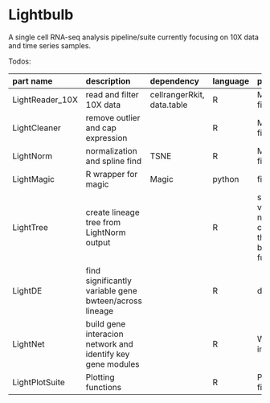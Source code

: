 # Lightbulb

A single cell RNA-seq analysis pipeline/suite currently focusing on 10X data and time series samples.

Todos:

|part name          | description	             | dependency |	language |	progress |
|:----------------- |:-------------------------- |:---------- |:-------- |:---------------------------|
|LightReader_10X    | read and filter 10X data   |	cellrangerRkit, data.table |	R |	Mostly finished |
|LightCleaner       |	remove outlier and cap expression |	|	R |	Mostly finished |
|LightNorm          |   normalization and spline find     | TSNE   | R     | Mostly finished |
|LightMagic         |	R wrapper for magic   |	Magic |	python |	finished |
|LightTree          |	create lineage tree from LightNorm output       |	|	R |	stable version, need to correct the blocking function |
|LightDE            |   find significantly variable gene bwteen/across lineage | | R | done |
|LightNet           |	build gene interacion network and identify key gene modules |	|	R |	WCGNA in tree  |
|LightPlotSuite |	Plotting functions | |	R |	Partial finished |
